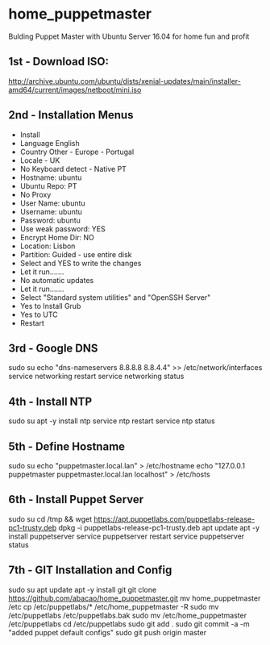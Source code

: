 # home_puppetmaster
Bulding Puppet Master with Ubuntu Server 16.04 for home fun and profit


## 1st - Download ISO:
http://archive.ubuntu.com/ubuntu/dists/xenial-updates/main/installer-amd64/current/images/netboot/mini.iso

## 2nd - Installation Menus
 - Install
 - Language English
 - Country Other - Europe - Portugal
 - Locale - UK
 - No Keyboard detect - Native PT
 - Hostname: ubuntu
 - Ubuntu Repo: PT
 - No Proxy
 - User Name: ubuntu
 - Username: ubuntu
 - Password: ubuntu
 - Use weak password: YES
 - Encrypt Home Dir: NO
 - Location: Lisbon
 - Partition: Guided - use entire disk
 - Select and YES to write the changes
 - Let it run.......
 - No automatic updates
 - Let it run.......
 - Select "Standard system utilities" and "OpenSSH Server"
 - Yes to Install Grub
 - Yes to UTC
 - Restart
 
## 3rd - Google DNS
sudo su
echo "dns-nameservers 8.8.8.8 8.8.4.4" >> /etc/network/interfaces
service networking restart
service networking status

## 4th - Install NTP
sudo su
apt -y install ntp
service ntp restart
service ntp status

## 5th - Define Hostname
sudo su
echo "puppetmaster.local.lan" > /etc/hostname
echo "127.0.0.1    puppetmaster puppetmaster.local.lan localhost" > /etc/hosts

## 6th - Install Puppet Server
sudo su
cd /tmp && wget https://apt.puppetlabs.com/puppetlabs-release-pc1-trusty.deb
dpkg -i puppetlabs-release-pc1-trusty.deb
apt update
apt -y install puppetserver
service puppetserver restart
service puppetserver status

## 7th - GIT Installation and Config
sudo su
apt update
apt -y install git
git clone https://github.com/abacao/home_puppetmaster.git 
mv home_puppetmaster /etc
cp /etc/puppetlabs/* /etc/home_puppetmaster -R
sudo mv /etc/puppetlabs /etc/puppetlabs.bak
sudo mv /etc/home_puppetmaster /etc/puppetlabs
cd /etc/puppetlabs
sudo git add .
sudo git commit -a -m "added puppet default configs"
sudo git push origin master
